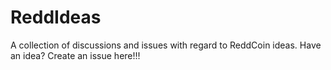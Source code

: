 # ReddIdeas
A collection of discussions and issues with regard to ReddCoin ideas. Have an idea? Create an issue here!!!
